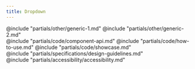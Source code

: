 ```yaml
---
title: Dropdown
---
```


<section id="section-other" data-markdown="1">
  @include "partials/other/generic-1.md"
  @include "partials/other/generic-2.md"
</section>

<section id="section-code" data-markdown="1">
  @include "partials/code/component-api.md"
  @include "partials/code/how-to-use.md"
  @include "partials/code/showcase.md"
</section>

<section id="section-specifications" data-markdown="1">
  @include "partials/specifications/design-guidelines.md"
</section>

<section id="section-accessibility" data-markdown="1">
  @include "partials/accessibility/accessibility.md"
</section>

